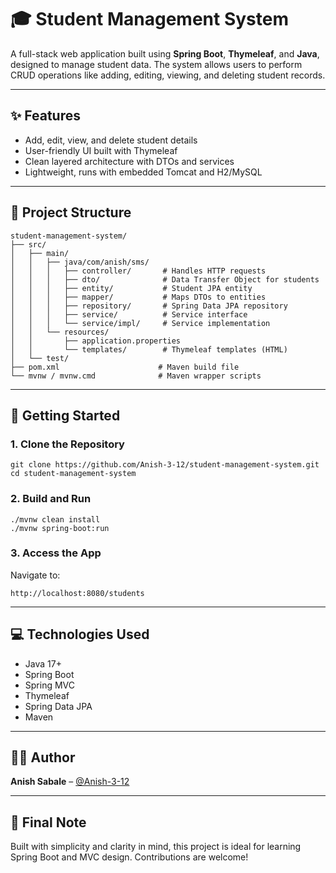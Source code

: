 # 🎓 Student Management System

A full-stack web application built using **Spring Boot**, **Thymeleaf**, and **Java**, designed to manage student data. The system allows users to perform CRUD operations like adding, editing, viewing, and deleting student records.

---

## ✨ Features

- Add, edit, view, and delete student details
- User-friendly UI built with Thymeleaf
- Clean layered architecture with DTOs and services
- Lightweight, runs with embedded Tomcat and H2/MySQL

---

## 📁 Project Structure

```
student-management-system/
├── src/
│   ├── main/
│   │   ├── java/com/anish/sms/
│   │   │   ├── controller/       # Handles HTTP requests
│   │   │   ├── dto/              # Data Transfer Object for students
│   │   │   ├── entity/           # Student JPA entity
│   │   │   ├── mapper/           # Maps DTOs to entities
│   │   │   ├── repository/       # Spring Data JPA repository
│   │   │   ├── service/          # Service interface
│   │   │   └── service/impl/     # Service implementation
│   │   └── resources/
│   │       ├── application.properties
│   │       └── templates/        # Thymeleaf templates (HTML)
│   └── test/
├── pom.xml                      # Maven build file
└── mvnw / mvnw.cmd              # Maven wrapper scripts
```

---

## 🚀 Getting Started

### 1. Clone the Repository

```
git clone https://github.com/Anish-3-12/student-management-system.git
cd student-management-system
```

### 2. Build and Run

```
./mvnw clean install
./mvnw spring-boot:run
```

### 3. Access the App

Navigate to:  
```
http://localhost:8080/students
```

---

## 💻 Technologies Used

- Java 17+
- Spring Boot
- Spring MVC
- Thymeleaf
- Spring Data JPA
- Maven

---

## 👨‍💻 Author

**Anish Sabale** – [@Anish-3-12](https://github.com/Anish-3-12)

---


## 🙋 Final Note

Built with simplicity and clarity in mind, this project is ideal for learning Spring Boot and MVC design. Contributions are welcome!
